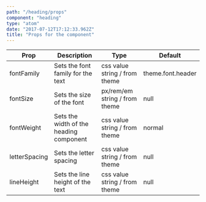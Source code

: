 ```yaml
---
path: "/heading/props"
component: "heading"
type: "atom"
date: "2017-07-12T17:12:33.962Z"
title: "Props for the component"
---
```


| Prop | Description | Type | Default |
| ------ | ----------- | ---- | ------- |
| fontFamily | Sets the font family for the text | css value string / from theme | theme.font.header |
| fontSize | Sets the size of the font | px/rem/em string / from theme | null |
| fontWeight | Sets the width of the heading component | css value string / from theme | normal |
| letterSpacing | Sets the letter spacing | css value string / from theme | null |
| lineHeight | Sets the line height of the text | css value string / from theme | null |
